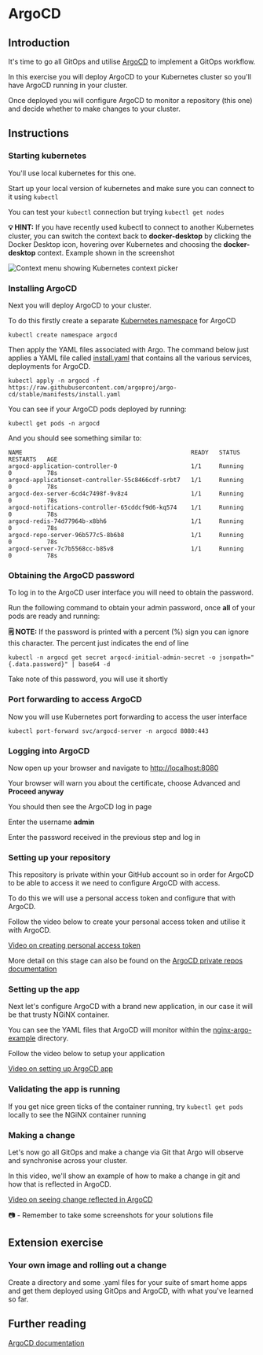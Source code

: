 # ArgoCD

## Introduction

It's time to go all GitOps and utilise [ArgoCD](https://argo-cd.readthedocs.io/en/stable/) to implement a GitOps workflow.

In this exercise you will deploy ArgoCD to your Kubernetes cluster so you'll have ArgoCD running in your cluster.

Once deployed you will configure ArgoCD to monitor a repository (this one) and decide whether to make changes to your cluster.

## Instructions

### Starting kubernetes

You'll use local kubernetes for this one.

Start up your local version of kubernetes and make sure you can connect to it using `kubectl`

You can test your `kubectl` connection but trying `kubectl get nodes`

**💡 HINT:** If you have recently used kubectl to connect to another Kubernetes cluster, you can switch the context back to **docker-desktop** by clicking the Docker Desktop icon, hovering over Kubernetes and choosing the **docker-desktop** context. Example shown in the screenshot

![Context menu showing Kubernetes context picker](./media/images/docker-desktop-kubernetes.png "Context menu showing Kubernetes context picker")

### Installing ArgoCD

Next you will deploy ArgoCD to your cluster.

To do this firstly create a separate [Kubernetes namespace](https://kubernetes.io/docs/concepts/overview/working-with-objects/namespaces/) for ArgoCD

```
kubectl create namespace argocd
```

Then apply the YAML files associated with Argo. The command below just applies a YAML file called [install.yaml](https://raw.githubusercontent.com/argoproj/argo-cd/stable/manifests/install.yaml) that contains all the various services, deployments for ArgoCD.

```
kubectl apply -n argocd -f https://raw.githubusercontent.com/argoproj/argo-cd/stable/manifests/install.yaml
```

You can see if your ArgoCD pods deployed by running:

```
kubectl get pods -n argocd
```

And you should see something similar to:

```
NAME                                                READY   STATUS    RESTARTS   AGE
argocd-application-controller-0                     1/1     Running   0          78s
argocd-applicationset-controller-55c8466cdf-srbt7   1/1     Running   0          78s
argocd-dex-server-6cd4c7498f-9v8z4                  1/1     Running   0          78s
argocd-notifications-controller-65cddcf9d6-kq574    1/1     Running   0          78s
argocd-redis-74d77964b-x8bh6                        1/1     Running   0          78s
argocd-repo-server-96b577c5-8b6b8                   1/1     Running   0          78s
argocd-server-7c7b5568cc-b85v8                      1/1     Running   0          78s
```

### Obtaining the ArgoCD password

To log in to the ArgoCD user interface you will need to obtain the password.

Run the following command to obtain your admin password, once **all** of your pods are ready and running:

**🗒️ NOTE:** If the password is printed with a percent (%) sign you can ignore this character. The percent just indicates the end of line

```
kubectl -n argocd get secret argocd-initial-admin-secret -o jsonpath="{.data.password}" | base64 -d
```

Take note of this password, you will use it shortly

### Port forwarding to access ArgoCD

Now you will use Kubernetes port forwarding to access the user interface

```
kubectl port-forward svc/argocd-server -n argocd 8080:443
```

### Logging into ArgoCD

Now open up your browser and navigate to [http://localhost:8080](http://localhost:8080)

Your browser will warn you about the certificate, choose Advanced and **Proceed anyway**

You should then see the ArgoCD log in page

Enter the username **admin**

Enter the password received in the previous step and log in

### Setting up your repository

This repository is private within your GitHub account so in order for ArgoCD to be able to access it we need to configure ArgoCD with access.

To do this we will use a personal access token and configure that with ArgoCD.

Follow the video below to create your personal access token and utilise it with ArgoCD.

[Video on creating personal access token](https://cloud-engineering-learners-media.s3.eu-west-2.amazonaws.com/argocd/argo_personal_token.mp4)

More detail on this stage can also be found on the [ArgoCD private repos documentation](https://argo-cd.readthedocs.io/en/stable/user-guide/private-repositories/)

### Setting up the app

Next let's configure ArgoCD with a brand new application, in our case it will be that trusty NGiNX container.

You can see the YAML files that ArgoCD will monitor within the [nginx-argo-example](./nginx-argo-example/) directory.

Follow the video below to setup your application

[Video on setting up ArgoCD app](https://cloud-engineering-learners-media.s3.eu-west-2.amazonaws.com/argocd/argocd_app_setup.mp4)

### Validating the app is running

If you get nice green ticks of the container running, try `kubectl get pods` locally to see the NGiNX container running

### Making a change

Let's now go all GitOps and make a change via Git that Argo will observe and synchronise across your cluster.

In this video, we'll show an example of how to make a change in git and how that is reflected in ArgoCD.

[Video on seeing change reflected in ArgoCD](https://cloud-engineering-learners-media.s3.eu-west-2.amazonaws.com/argocd/argocd_state_sync.mp4)

📷 - Remember to take some screenshots for your solutions file

## Extension exercise

### Your own image and rolling out a change

Create a directory and some .yaml files for your suite of smart home apps and get them deployed using GitOps and ArgoCD, with what you've learned so far.

## Further reading

[ArgoCD documentation](https://argo-cd.readthedocs.io/en/stable/)
